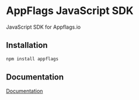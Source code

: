# AppFlags JavaScript SDK

JavaScript SDK for Appflags.io

## Installation

```bash
npm install appflags
```

## Documentation 

[Documentation](https://docs.appflags.io/)
